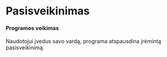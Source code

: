 # Pasisveikinimas
#### Programos veikimas
Naudotojui įvedus savo vardą, programa atspausdina įrėmintą pasisveikinimą.
